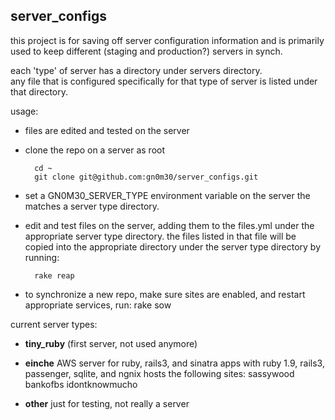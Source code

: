 server_configs
----
this project is for saving off server configuration information and
is primarily used to keep different (staging and production?) servers in synch. 

each 'type' of server has a directory under servers directory.  
any file that is configured specifically for that type of server is 
listed under that directory. 

usage:
- files are edited and tested on the server

- clone the repo on a server as root

	    cd ~
	    git clone git@github.com:gn0m30/server_configs.git
	
- set a GN0M30_SERVER_TYPE environment variable on the server the 
  matches a server type directory.

- edit and test files on the server, adding them to the files.yml under the 
  appropriate server type directory. the files listed in that file will be 
  copied into the appropriate directory under the server type directory by 
  running:
  
	    rake reap

- to synchronize a new repo, make sure sites are enabled, and restart appropriate
  services, run:
	rake sow

current server types:

* __tiny_ruby__
  (first server, not used anymore)
  
* __einche__
  AWS server for ruby, rails3, and sinatra apps with ruby 1.9, rails3, passenger, sqlite, and ngnix 
  hosts the following sites:
    sassywood
    bankofbs
    idontknowmucho

 * __other__
   just for testing, not really a server